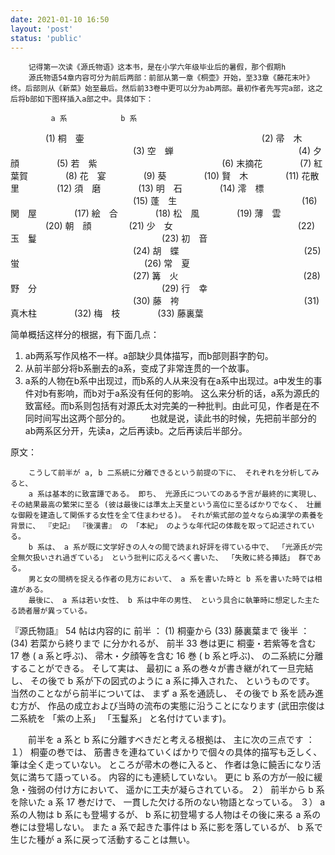 ```yaml
---
date: 2021-01-10 16:50
layout: 'post'
status: 'public'
---
```

        记得第一次读《源氏物语》这本书，是在小学六年级毕业后的暑假，那个假期h
        源氏物语54章内容可分为前后两部：前部从第一章《桐壶》开始，至33章《藤花末叶》终。后部则从《新菜》始至最后。然后前33卷中更可以分为ab两部。最初作者先写完a部，这之后将b部如下图样插入a部之中。具体如下：
              
             a 系　 　　　　　 b 系
　　　　(1) 桐　壷　　　　　　
　　　　　　　　　　　　　　(2) 帚　木
　　　　　　　　　　　　　　(3) 空　蝉
　　　　　　　　　　　　　　(4) 夕　顔
　　　　(5) 若　紫
　　　　　　　　　　　　　　(6) 末摘花
　　　　(7) 紅葉賀
　　　　(8) 花　宴
　　　　(9) 葵
　　　　(10) 賢　木
　　　　(11) 花散里
　　　　(12) 須　磨
　　　　(13) 明　石
　　　　(14) 澪　標
　　　　　　　　　　　　　　(15) 蓬　生
　　　　　　　　　　　　　　(16) 関　屋
　　　　(17) 絵　合
　　　　(18) 松　風
　　　　(19) 薄　雲
　　　　(20) 朝　顔
　　　　(21) 少　女
　　　　　　　　　　　　　　(22) 玉　鬘
　　　　　　　　　　　　　　(23) 初　音
　　　　　　　　　　　　　　(24) 胡　蝶
　　　　　　　　　　　　　　(25) 蛍
　　　　　　　　　　　　　　(26) 常　夏
　　　　　　　　　　　　　　(27) 篝　火
　　　　　　　　　　　　　　(28) 野　分
　　　　　　　　　　　　　　(29) 行　幸
　　　　　　　　　　　　　　(30) 藤　袴
　　　　　　　　　　　　　　(31) 真木柱
　　　　(32) 梅　枝
　　　　(33) 藤裏葉

简单概括这样分的根据，有下面几点：
1. ab两系写作风格不一样。a部缺少具体描写，而b部则斟字酌句。
2. 从前半部分将b系删去的a系，变成了非常连贯的一个故事。
3. a系的人物在b系中出现过，而b系的人从来没有在a系中出现过。a中发生的事件对b有影响，而b对于a系没有任何的影响。
        这么来分析的话，a系为源氏的致富经。而b系则包括有对源氏太对完美的一种批判。由此可见，作者是在不同时间写出这两个部分的。
　　也就是说，读此书的时候，先把前半部分的ab两系区分开，先读a，之后再读b。之后再读后半部分。



原文：

        こうして前半が a, b 二系統に分離できるという前提の下に、 それぞれを分析してみると、
        a 系は基本的に致富譚である。 即ち、 光源氏についてのある予言が最終的に実現し、 その結果最高の繁栄に至る (彼は最後には準太上天皇という高位に至るばかりでなく、 壮麗な御殿を建造して関係する女性を全て住まわせる)。 それが紫式部の並々ならぬ漢学の素養を背景に、 『史記』 『後漢書』 の 「本紀」 のような年代記の体裁を取って記述されている。
        b 系は、 a 系が既に文学好きの人々の間で読まれ好評を得ている中で、 「光源氏が完全無欠扱いされ過ぎている」 という批判に応えるべく書いた、 「失敗に終る挿話」 群である。
        男と女の間柄を捉える作者の見方において、 a 系を書いた時と b 系を書いた時では相違がある。
        最後に、 a 系は若い女性、 b 系は中年の男性、 という具合に執筆時に想定した主たる読者層が異っている。

『源氏物語』 54 帖は内容的に
        前半 ： (1) 桐壷から (33) 藤裏葉まで
        後半 ： (34) 若菜から終りまで
に分かれるが、 前半 33 巻は更に
        桐壷・若紫等を含む 17 巻 ( a 系と呼ぶ)、
        帚木・夕顔等を含む 16 巻 ( b 系と呼ぶ)、
の二系統に分離することができる。 そして実は、
        最初に a 系の巻々が書き継がれて一旦完結し、
        その後で b 系が下の図式のように a 系に挿入された、
        というものです。 当然のことながら前半については、 まず a 系を通読し、 その後で b 系を読み進む方が、 作品の成立および当時の流布の実態に沿うことになります (武田宗俊は二系統を 「紫の上系」 「玉鬘系」 と名付けています)。

　　前半を a 系と b 系に分離すべきだと考える根拠は、 主に次の三点です ：
        １） 桐壷の巻では、 筋書きを連ねていくばかりで個々の具体的描写も乏しく、 筆は全く走っていない。 ところが帚木の巻に入ると、 作者は急に饒舌になり活気に満ちて語っている。 内容的にも連続していない。 更に b 系の方が一般に緩急・強弱の付け方において、 遥かに工夫が凝らされている。
        ２） 前半から b 系を除いた a 系 17 巻だけで、 一貫した欠ける所のない物語となっている。
        ３） a 系の人物は b 系にも登場するが、 b 系に初登場する人物はその後に来る a 系の巻には登場しない。 また a 系で起きた事件は b 系に影を落しているが、 b 系で生じた種が a 系に戻って活動することは無い。

